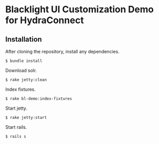 # Blacklight UI Customization Demo for HydraConnect

## Installation

After cloning the repository, install any dependencies.

    $ bundle install

Download solr.

    $ rake jetty:clean

Index fixtures.

    $ rake bl-demo:index-fixtures


Start jetty.

    $ rake jetty:start

Start rails.

    $ rails s

